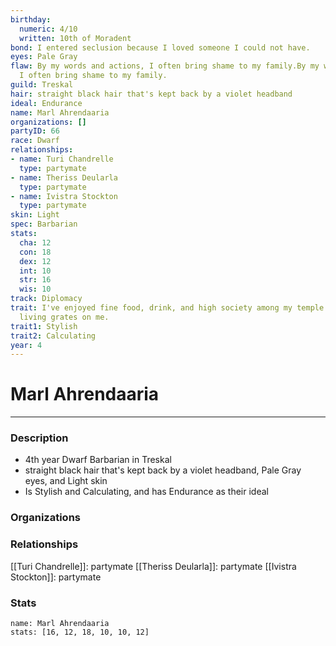 ```yaml
---
birthday:
  numeric: 4/10
  written: 10th of Moradent
bond: I entered seclusion because I loved someone I could not have.
eyes: Pale Gray
flaw: By my words and actions, I often bring shame to my family.By my words and actions,
  I often bring shame to my family.
guild: Treskal
hair: straight black hair that's kept back by a violet headband
ideal: Endurance
name: Marl Ahrendaaria
organizations: []
partyID: 66
race: Dwarf
relationships:
- name: Turi Chandrelle
  type: partymate
- name: Theriss Deularla
  type: partymate
- name: Ivistra Stockton
  type: partymate
skin: Light
spec: Barbarian
stats:
  cha: 12
  con: 18
  dex: 12
  int: 10
  str: 16
  wis: 10
track: Diplomacy
trait: I've enjoyed fine food, drink, and high society among my temple's elite. Rough
  living grates on me.
trait1: Stylish
trait2: Calculating
year: 4
---
```

# Marl Ahrendaaria
---
### Description
- 4th year Dwarf Barbarian in Treskal
- straight black hair that's kept back by a violet headband, Pale Gray eyes, and Light skin
- Is Stylish and Calculating, and has Endurance as their ideal

### Organizations
### Relationships
[[Turi Chandrelle]]: partymate
[[Theriss Deularla]]: partymate
[[Ivistra Stockton]]: partymate
### Stats
```statblock
name: Marl Ahrendaaria
stats: [16, 12, 18, 10, 10, 12]
```